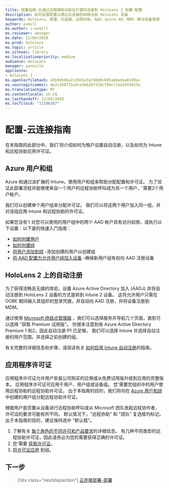 ```yaml
---
title: 部署指南-云通过远程辅助功能在扩展时连接到 HoloLens 2 部署-配置
description: 如何设置配置以通过云连接的网络注册 HoloLens 设备
keywords: HoloLens、管理、云连接、远程协助、AAD、Azure AD、MDM、移动设备管理
author: evmill
ms.author: v-evmill
ms.reviewer: aboeger
ms.date: 12/04/2020
ms.prod: hololens
ms.topic: article
ms.sitesec: library
ms.localizationpriority: medium
audience: HoloLens
manager: yannisle
appliesto:
- HoloLens 2
ms.openlocfilehash: 43b9db96a2c29d1e3a798d0c695ab6edaa8199ac
ms.sourcegitcommit: 8e2c268733adce2662bf320cf96ccfea5919425e
ms.translationtype: MT
ms.contentlocale: zh-CN
ms.lasthandoff: 12/04/2020
ms.locfileid: "11196267"
---
```

# 配置-云连接指南

在本指南的此部分中，我们&#39;将介绍如何为租户设置自动注册，以及如何为 Intune 和远程协助应用许可证。

## Azure 用户和组

Azure 和通过该扩展的 Intune，使用用户和组来帮助分配配置和许可证。 为了验证此部署流程并能够使来自一个用户的远程协助呼叫成为另一个用户，&#39;需要2个用户帐户。

我们可以创建单个用户组来分配许可证。 我们可以将这两个用户加入同一组，并对该组应用 Intune 和远程协助的许可证。

如果您没有&#39;t 对您可以使用的用户组中的两个 AAD 帐户具有访问权限，请执行以下设置：以下是的快速入门指南：

- [如何创建用户](https://docs.microsoft.com/mem/intune/fundamentals/quickstart-create-user)
- [如何创建组](https://docs.microsoft.com/mem/intune/fundamentals/quickstart-create-group)
- [将用户添加到组](https://docs.microsoft.com/azure/active-directory/fundamentals/active-directory-groups-members-azure-portal) -添加创建的用户以创建组
- [将 AAD 配置为允许用户组加入设备](https://docs.microsoft.com/azure/active-directory/devices/azureadjoin-plan#configure-your-device-settings) -确保新用户组有权向 AAD 注册设备

## HoloLens 2 上的自动注册

为了获得流畅且无缝的体验，设置 Azure Active Directory 加入 (AADJ) 并将自动注册到 HoloLens 2 设备的方式是转到 Intune 2 设备。 这将允许用户只需在 OOBE 期间输入其组织的登录凭据，并自动向 AAD 注册，并将设备注册到 MDM。

通过使用 [Microsoft 终结点管理器](https://endpoint.microsoft.com/#home) ，我们可以选择服务并导航几个页面，直到可以选择 "获取 Premium 试用版"。 你很多注意到有 Azure Active Directory Premium 1 和2，因此自动注册 P1 已足够。 我们可以选择 Intune 并选择自动注册的用户范围，并选择之前创建的组。

有关完整的详细信息和步骤，请阅读有关 [如何启用 Intune 自动注册](https://docs.microsoft.com/mem/intune/enrollment/quickstart-setup-auto-enrollment)的指南。

## 应用程序许可证

应用程序许可证允许用户安装公司购买的应用或从免费试用版升级到应用的完整版本。 应用程序许可证可应用于用户、用户组或设备组。 您&#39;需要您组织中的用户使用远程协助的远程协助许可证。 出于本指南的目的，我们将向在 [Azure 用户和组](hololens2-cloud-connected-configure.md#azure-users-and-groups)中创建的用户组分配远程协助许可证。

根据用户是否要从设备进行远程协助呼叫或从 Microsoft 团队发起远程协作者，许可证的要求可能有所不同。 默认情况下，"远程协助" 和 "团队" 复选框均标记。 出于本指南的目的，建议保持选中 "默认框"。

1. 了解有关 [每个角色的不同许可和产品要求](https://docs.microsoft.com/dynamics365/mixed-reality/remote-assist/requirements#licensing-and-product-requirements-per-role)的详细信息。 有几种不同类型的远程协助许可证，因此请务必为您的需要获得正确的许可证。
2. 您&#39;需要 [获取许可证](https://docs.microsoft.com/dynamics365/mixed-reality/remote-assist/buy-remote-assist)。
3. [将许可证应用](https://docs.microsoft.com/dynamics365/mixed-reality/remote-assist/deploy-remote-assist) 到组。

## 下一步

> [!div class="nextstepaction"]
> [云连接部署-部署](hololens2-cloud-connected-deploy.md)